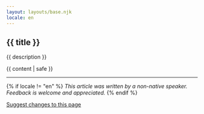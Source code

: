 ```yaml
---
layout: layouts/base.njk
locale: en
---
```


<article>

# {{ title }}

{{ description }}

{{ content | safe }}

</article>

---

{% if locale != "en" %}
_This article was written by a non-native speaker. Feedback is welcome and appreciated._
{% endif %}

[Suggest changes to this page](https://github.com/mvllow/mellow-site/edit/main/{{page.inputPath}})

